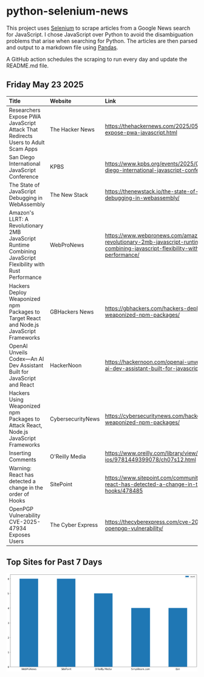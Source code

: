 # python-selenium-news

This project uses [Selenium](https://www.seleniumhq.org/) to scrape articles from a Google News search for JavaScript.
I chose JavaScript over Python to avoid the disambiguation problems that arise when searching for Python.
The articles are then parsed and output to a markdown file using [Pandas](https://pandas.pydata.org/).

A GitHub action schedules the scraping to run every day and update the README.md file.

## Friday May 23 2025


| Title                                                                                                        | Website           | Link                                                                                                                                   |
|:-------------------------------------------------------------------------------------------------------------|:------------------|:---------------------------------------------------------------------------------------------------------------------------------------|
| Researchers Expose PWA JavaScript Attack That Redirects Users to Adult Scam Apps                             | The Hacker News   | https://thehackernews.com/2025/05/researchers-expose-pwa-javascript.html                                                               |
| San Diego International JavaScript Conference                                                                | KPBS              | https://www.kpbs.org/events/2025/05/19/san-diego-international-javascript-conference                                                   |
| The State of JavaScript Debugging in WebAssembly                                                             | The New Stack     | https://thenewstack.io/the-state-of-javascript-debugging-in-webassembly/                                                               |
| Amazon's LLRT: A Revolutionary 2MB JavaScript Runtime Combining JavaScript Flexibility with Rust Performance | WebProNews        | https://www.webpronews.com/amazons-llrt-a-revolutionary-2mb-javascript-runtime-combining-javascript-flexibility-with-rust-performance/ |
| Hackers Deploy Weaponized npm Packages to Target React and Node.js JavaScript Frameworks                     | GBHackers News    | https://gbhackers.com/hackers-deploy-weaponized-npm-packages/                                                                          |
| OpenAI Unveils Codex—An AI Dev Assistant Built for JavaScript and React                                      | HackerNoon        | https://hackernoon.com/openai-unveils-codexan-ai-dev-assistant-built-for-javascript-and-react                                          |
| Hackers Using Weaponized npm Packages to Attack React, Node.js JavaScript Frameworks                         | CybersecurityNews | https://cybersecuritynews.com/hackers-using-weaponized-npm-packages/                                                                   |
| Inserting Comments                                                                                           | O'Reilly Media    | https://www.oreilly.com/library/view/learning-the-ios/9781449399078/ch07s12.html                                                       |
| Warning: React has detected a change in the order of Hooks                                                   | SitePoint         | https://www.sitepoint.com/community/t/warning-react-has-detected-a-change-in-the-order-of-hooks/478485                                 |
| OpenPGP Vulnerability CVE-2025-47934 Exposes Users                                                           | The Cyber Express | https://thecyberexpress.com/cve-2025-47934-openpgp-vulnerability/                                                                      |
## Top Sites for Past 7 Days

![Graph of Top Sites](https://raw.githubusercontent.com/dan-mba/python-selenium-news/main/last-week.png)
